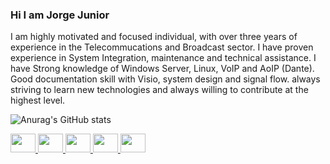 ### Hi I am Jorge Junior
<!--
**jorgeparis/jorgeparis** is a ✨ _special_ ✨ repository because its `README.md` (this file) appears on your GitHub profile.
-->
I am highly motivated and focused individual, with over three years of experience in the Telecommucations and Broadcast sector. I have proven experience in System Integration, maintenance and technical assistance. I have Strong knowledge of Windows Server, Linux, VoIP and AoIP (Dante). Good documentation skill with Visio, system design and signal flow. always striving to learn new technologies and always willing to contribute at the highest level. 

![Anurag's GitHub stats](https://github-readme-stats.vercel.app/api?username=jorgeparis&show_icons=true&theme=radical)
<div> <a href=https://img.shields.io/badge/Kotlin-0095D5?&style=for-the-badge&logo=kotlin&logoColor=white/></div>
<img height="30" width="40" src="https://cdn.jsdelivr.net/gh/devicons/devicon/icons/kotlin/kotlin-original.svg" />
<img height="30" width="40" src="https://cdn.jsdelivr.net/gh/devicons/devicon/icons/java/java-original.svg" />
<img height="30" width="40" src="https://cdn.jsdelivr.net/gh/devicons/devicon/icons/python/python-original.svg" />
<img height="30" width="40" src="https://cdn.jsdelivr.net/gh/devicons/devicon/icons/matlab/matlab-original.svg" />
<img height="30" width="40" src="https://cdn.jsdelivr.net/gh/devicons/devicon/icons/mysql/mysql-original.svg" />
